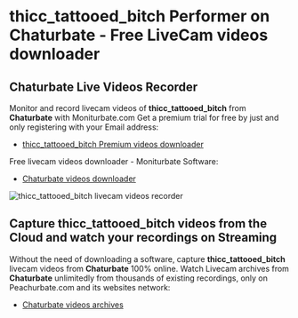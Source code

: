 # thicc_tattooed_bitch Performer on Chaturbate - Free LiveCam videos downloader

## Chaturbate Live Videos Recorder

Monitor and record livecam videos of **thicc_tattooed_bitch** from **Chaturbate** with Moniturbate.com
Get a premium trial for free by just and only registering with your Email address:
* [thicc_tattooed_bitch Premium videos downloader](https://moniturbate.com/request-demo-licence-key.html)

Free livecam videos downloader - Moniturbate Software:
* [Chaturbate videos downloader](https://moniturbate.com/moniturbate-download-software.html)

![thicc_tattooed_bitch livecam videos recorder](https://peachurnet.com/templates/moniturbate-software.png)


## Capture thicc_tattooed_bitch videos from the Cloud and watch your recordings on Streaming

Without the need of downloading a software, capture **thicc_tattooed_bitch** livecam videos from **Chaturbate** 100% online.
Watch Livecam archives from **Chaturbate** unlimitedly from thousands of existing recordings, only on Peachurbate.com and its websites network:
* [Chaturbate videos archives](https://peachurnet.com/)